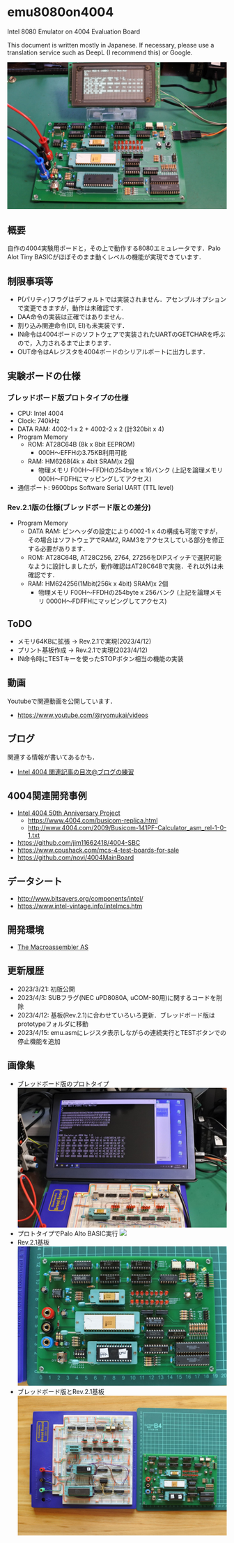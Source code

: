 # emu8080on4004
Intel 8080 Emulator on 4004 Evaluation Board

This document is written mostly in Japanese.
If necessary, please use a translation service such as DeepL (I recommend this) or Google.

![](images/title.jpg)

## 概要
自作の4004実験用ボードと，その上で動作する8080エミュレータです．Palo Alot Tiny BASICがほぼそのまま動くレベルの機能が実現できています．

## 制限事項等
- P(パリティ)フラグはデフォルトでは実装されません．アセンブルオプションで変更できますが，動作は未確認です．
- DAA命令の実装は正確ではありません．
- 割り込み関連命令(DI, EI)も未実装です．
- IN命令は4004ボードのソフトウェアで実装されたUARTのGETCHARを呼ぶので，入力されるまで止まります．
- OUT命令はAレジスタを4004ボードのシリアルポートに出力します．

## 実験ボードの仕様
### ブレッドボード版プロトタイプの仕様
- CPU: Intel 4004
- Clock: 740kHz
- DATA RAM: 4002-1 x 2 + 4002-2 x 2 (計320bit x 4)
- Program Memory
  - ROM: AT28C64B (8k x 8bit EEPROM)
    - 000H〜EFFHの3.75KB利用可能
  - RAM: HM6268(4k x 4bit SRAM)x 2個
    - 物理メモリ F00H〜FFDHの254byte x 16バンク
      (上記を論理メモリ 000H〜FDFHにマッピングしてアクセス)
- 通信ポート: 9600bps Software Serial UART (TTL level)

### Rev.2.1版の仕様(ブレッドボード版との差分)
- Program Memory
  - DATA RAM: ピンヘッダの設定により4002-1 x 4の構成も可能ですが，その場合はソフトウェアでRAM2, RAM3をアクセスしている部分を修正する必要があります．
  - ROM: AT28C64B, AT28C256, 2764, 27256をDIPスイッチで選択可能なように設計しましたが，動作確認はAT28C64Bで実施．それ以外は未確認です．
  - RAM: HM624256(1Mbit(256k x 4bit) SRAM)x 2個
    - 物理メモリ F00H〜FFDHの254byte x 256バンク
      (上記を論理メモリ 0000H〜FDFFHにマッピングしてアクセス)

## ToDO
- メモリ64KBに拡張 → Rev.2.1で実現(2023/4/12)
- プリント基板作成 → Rev.2.1で実現(2023/4/12)
- IN命令時にTESTキーを使ったSTOPボタン相当の機能の実装

## 動画
Youtubeで関連動画を公開しています．
- https://www.youtube.com/@ryomukai/videos

## ブログ
関連する情報が書いてあるかも．
- [Intel 4004 関連記事の目次@ブログの練習](https://blog.goo.ne.jp/tk-80/e/3fa1e2972737c7b7d1b83f4e7bd648a2)

## 4004関連開発事例
- [Intel 4004  50th Anniversary Project](https://www.4004.com/)
  - https://www.4004.com/busicom-replica.html
  - http://www.4004.com/2009/Busicom-141PF-Calculator_asm_rel-1-0-1.txt
- https://github.com/jim11662418/4004-SBC
- https://www.cpushack.com/mcs-4-test-boards-for-sale
- https://github.com/novi/4004MainBoard

## データシート
- http://www.bitsavers.org/components/intel/
- https://www.intel-vintage.info/intelmcs.htm

## 開発環境
- [The Macroassembler AS](http://john.ccac.rwth-aachen.de:8000/as/)

## 更新履歴
- 2023/3/21: 初版公開
- 2023/4/3: SUBフラグ(NEC uPD8080A, uCOM-80用)に関するコードを削除
- 2023/4/12: 基板(Rev.2.1)に合わせていろいろ更新．ブレッドボード版はprototypeフォルダに移動
- 2023/4/15: emu.asmにレジスタ表示しながらの連続実行とTESTボタンでの停止機能を追加

## 画像集
- ブレッドボード版のプロトタイプ
![](images/prototype.jpg)
- プロトタイプでPalo Alto BASIC実行
![](images/basic.jpg)
- Rev.2.1基板
![](images/board_rev2_1.jpg)
- ブレッドボード版とRev.2.1基板
![](images/two_boards.jpg)
